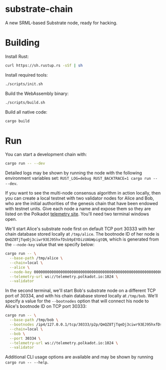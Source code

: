 # substrate-chain

A new SRML-based Substrate node, ready for hacking.

# Building

Install Rust:

```bash
curl https://sh.rustup.rs -sSf | sh
```

Install required tools:

```bash
./scripts/init.sh
```

Build the WebAssembly binary:

```bash
./scripts/build.sh
```

Build all native code:

```bash
cargo build
```

# Run

You can start a development chain with:

```bash
cargo run -- --dev
```

Detailed logs may be shown by running the node with the following environment variables set: `RUST_LOG=debug RUST_BACKTRACE=1 cargo run -- --dev`.

If you want to see the multi-node consensus algorithm in action locally, then you can create a local testnet with two validator nodes for Alice and Bob, who are the initial authorities of the genesis chain that have been endowed with testnet units. Give each node a name and expose them so they are listed on the Polkadot [telemetry site](https://telemetry.polkadot.io/#/Local%20Testnet). You'll need two terminal windows open.

We'll start Alice's substrate node first on default TCP port 30333 with her chain database stored locally at `/tmp/alice`. The bootnode ID of her node is `QmQZ8TjTqeDj3ciwr93EJ95hxfDsb9pEYDizUAbWpigtQN`, which is generated from the `--node-key` value that we specify below:

```bash
cargo run -- \
  --base-path /tmp/alice \
  --chain=local \
  --alice \
  --node-key 0000000000000000000000000000000000000000000000000000000000000001 \
  --telemetry-url ws://telemetry.polkadot.io:1024 \
  --validator
```

In the second terminal, we'll start Bob's substrate node on a different TCP port of 30334, and with his chain database stored locally at `/tmp/bob`. We'll specify a value for the `--bootnodes` option that will connect his node to Alice's bootnode ID on TCP port 30333:

```bash
cargo run -- \
  --base-path /tmp/bob \
  --bootnodes /ip4/127.0.0.1/tcp/30333/p2p/QmQZ8TjTqeDj3ciwr93EJ95hxfDsb9pEYDizUAbWpigtQN \
  --chain=local \
  --bob \
  --port 30334 \
  --telemetry-url ws://telemetry.polkadot.io:1024 \
  --validator
```

Additional CLI usage options are available and may be shown by running `cargo run -- --help`.
